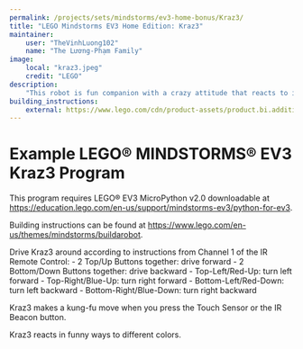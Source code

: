 ```yaml
---
permalink: /projects/sets/mindstorms/ev3-home-bonus/Kraz3/
title: "LEGO Mindstorms EV3 Home Edition: Kraz3"
maintainer:
    user: "TheVinhLuong102"
    name: "The Lương-Phạm Family"
image:
    local: "kraz3.jpeg"
    credit: "LEGO"
description:
    "This robot is fun companion with a crazy attitude that reacts to it’s little IR Beacon bug friend. You can control it with the custom program, the IR Beacon, or simply set it to follow it’s little friend around the room."
building_instructions:
    external: https://www.lego.com/cdn/product-assets/product.bi.additional.extra.pdf/31313_X_KRAZ3.pdf
---
```


# Example LEGO® MINDSTORMS® EV3 Kraz3 Program

This program requires LEGO® EV3 MicroPython v2.0 downloadable at https://education.lego.com/en-us/support/mindstorms-ev3/python-for-ev3.

Building instructions can be found at https://www.lego.com/en-us/themes/mindstorms/buildarobot.

Drive Kraz3 around according to instructions from Channel 1 of the IR Remote Control:
    - 2 Top/Up Buttons together: drive forward
    - 2 Bottom/Down Buttons together: drive backward
    - Top-Left/Red-Up: turn left forward
    - Top-Right/Blue-Up: turn right forward
    - Bottom-Left/Red-Down: turn left backward
    - Bottom-Right/Blue-Down: turn right backward

Kraz3 makes a kung-fu move when you press the Touch Sensor or the IR Beacon button.

Kraz3 reacts in funny ways to different colors.
